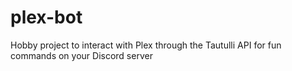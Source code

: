 # plex-bot
Hobby project to interact with Plex through the Tautulli API for fun commands on your Discord server
